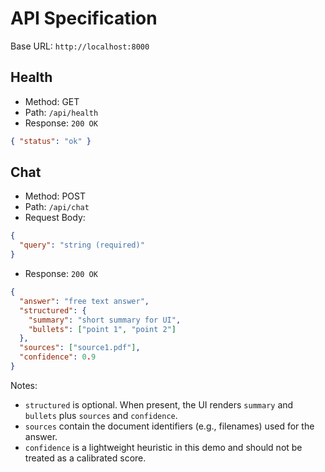 # API Specification

Base URL: `http://localhost:8000`

## Health

- Method: GET
- Path: `/api/health`
- Response: `200 OK`
```json
{ "status": "ok" }
```

## Chat

- Method: POST
- Path: `/api/chat`
- Request Body:
```json
{
  "query": "string (required)"
}
```
- Response: `200 OK`
```json
{
  "answer": "free text answer",
  "structured": {
    "summary": "short summary for UI",
    "bullets": ["point 1", "point 2"]
  },
  "sources": ["source1.pdf"],
  "confidence": 0.9
}
```

Notes:
- `structured` is optional. When present, the UI renders `summary` and `bullets` plus `sources` and `confidence`.
- `sources` contain the document identifiers (e.g., filenames) used for the answer.
- `confidence` is a lightweight heuristic in this demo and should not be treated as a calibrated score.
